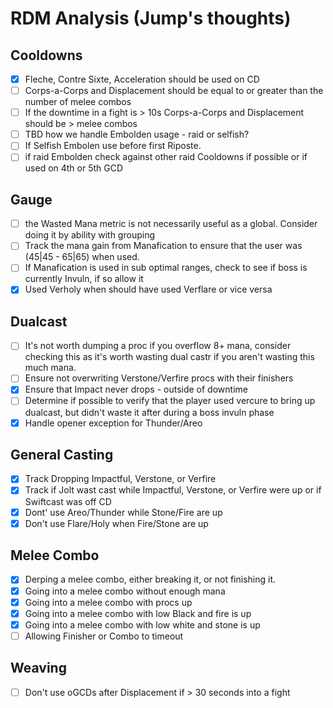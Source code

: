 # RDM Analysis (Jump's thoughts)

## Cooldowns
- [X] Fleche, Contre Sixte, Acceleration should be used on CD
- [ ] Corps-a-Corps and Displacement should be equal to or greater than the number of melee combos
- [ ] If the downtime in a fight is > 10s Corps-a-Corps and Displacement should be > melee combos
- [ ] TBD how we handle Embolden usage - raid or selfish?
- [ ] If Selfish Embolen use before first Riposte.
- [ ] if raid Embolden check against other raid Cooldowns if possible or if used on 4th or 5th GCD

## Gauge
- [ ] the Wasted Mana metric is not necessarily useful as a global.  Consider doing it by ability with grouping
- [ ] Track the mana gain from Manafication to ensure that the user was (45|45 - 65|65) when used.
- [ ] If Manafication is used in sub optimal ranges, check to see if boss is currently Invuln, if so allow it
- [X] Used Verholy when should have used Verflare or vice versa

## Dualcast
- [ ] It's not worth dumping a proc if you overflow 8+ mana, consider checking this as it's worth wasting dual castr if you aren't wasting this much mana.
- [ ] Ensure not overwriting Verstone/Verfire procs with their finishers
- [X] Ensure that Impact never drops - outside of downtime
- [ ] Determine if possible to verify that the player used vercure to bring up dualcast, but didn't waste it after during a boss invuln phase
- [X] Handle opener exception for Thunder/Areo

## General Casting
- [X] Track Dropping Impactful, Verstone, or Verfire
- [X] Track if Jolt wast cast while Impactful, Verstone, or Verfire were up or if Swiftcast was off CD
- [X] Dont' use Areo/Thunder while Stone/Fire are up
- [X] Don't use Flare/Holy when Fire/Stone are up

## Melee Combo
- [X] Derping a melee combo, either breaking it, or not finishing it.
- [X] Going into a melee combo without enough mana
- [X] Going into a melee combo with procs up
- [X] Going into a melee combo with low Black and fire is up
- [X] Going into a melee combo with low white and stone is up
- [ ] Allowing Finisher or Combo to timeout

## Weaving
- [ ] Don't use oGCDs after Displacement if > 30 seconds into a fight
